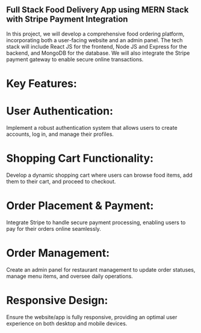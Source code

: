 ## Full Stack Food Delivery App using MERN Stack with Stripe Payment Integration

In this project, we will develop a comprehensive food ordering platform, incorporating both a user-facing website and an admin panel. The tech stack will include React JS for the frontend, Node JS and Express for the backend, and MongoDB for the database. We will also integrate the Stripe payment gateway to enable secure online transactions.

# Key Features:

# User Authentication:

Implement a robust authentication system that allows users to create accounts, log in, and manage their profiles.
# Shopping Cart Functionality:

Develop a dynamic shopping cart where users can browse food items, add them to their cart, and proceed to checkout.
# Order Placement & Payment:

Integrate Stripe to handle secure payment processing, enabling users to pay for their orders online seamlessly.
# Order Management:

Create an admin panel for restaurant management to update order statuses, manage menu items, and oversee daily operations.
# Responsive Design:

Ensure the website/app is fully responsive, providing an optimal user experience on both desktop and mobile devices.
